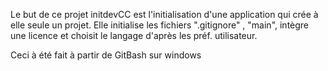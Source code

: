 Le but de ce projet initdevCC est l'initialisation d'une application qui crée à elle seule un projet.
Elle initialise les fichiers ".gitignore" , "main", intègre une licence et choisit le langage d'après les préf. utilisateur.

Ceci à été fait à partir de GitBash sur windows

